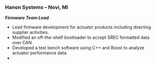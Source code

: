 
### **Hanon Systems – Novi, MI**

***Firmware Team Lead***

- Lead firmware development for actuator products including directing supplier activities.
- Modified an off-the-shelf bootloader to accept SREC formatted data over CAN.
- Developed a test bench software using C++ and Boost to analyze actuator performance data.
- 
